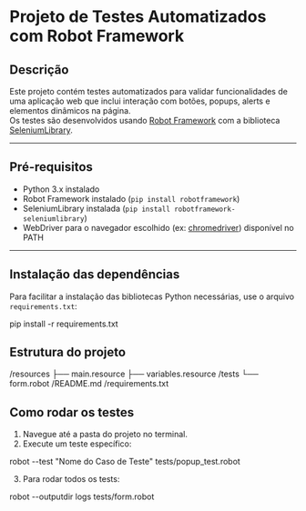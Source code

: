 # Projeto de Testes Automatizados com Robot Framework

## Descrição

Este projeto contém testes automatizados para validar funcionalidades de uma aplicação web que inclui interação com botões, popups, alerts e elementos dinâmicos na página.  
Os testes são desenvolvidos usando [Robot Framework](https://robotframework.org/) com a biblioteca [SeleniumLibrary](https://robotframework.org/SeleniumLibrary/).

---

## Pré-requisitos

- Python 3.x instalado  
- Robot Framework instalado (`pip install robotframework`)  
- SeleniumLibrary instalada (`pip install robotframework-seleniumlibrary`)  
- WebDriver para o navegador escolhido (ex: [chromedriver](https://chromedriver.chromium.org/)) disponível no PATH  

---
## Instalação das dependências

Para facilitar a instalação das bibliotecas Python necessárias, use o arquivo `requirements.txt`:

pip install -r requirements.txt

## Estrutura do projeto

/resources
├── main.resource
├── variables.resource
/tests
└── form.robot
/README.md
/requirements.txt


## Como rodar os testes

1. Navegue até a pasta do projeto no terminal.  
2. Execute um teste específico:  

robot --test "Nome do Caso de Teste" tests/popup_test.robot

3. Para rodar todos os tests:

robot --outputdir logs  tests/form.robot




